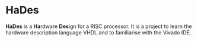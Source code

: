 # HaDes
**HaDes** is a **Ha**rdware **Des**ign for a RISC processor. It is a project to learn the hardware description language VHDL and to familiarise with the Vivado IDE. 
